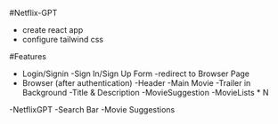 
#Netflix-GPT
 - create react app
 - configure tailwind css

 #Features
  - Login/Signin
        -Sign In/Sign Up Form
        -redirect to Browser Page
  - Browser (after authentication)
    -Header
    -Main Movie
        -Trailer in Background
        -Title & Description
        -MovieSuggestion
            -MovieLists * N

  -NetflixGPT
    -Search Bar
    -Movie Suggestions